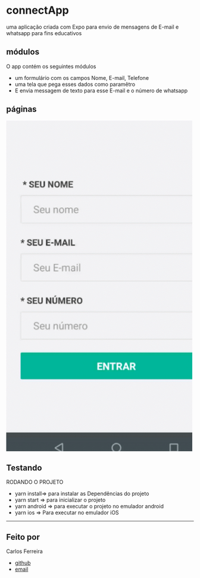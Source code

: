 # connectApp
uma aplicação criada com Expo para envio de mensagens de E-mail e whatsapp para fins educativos

## módulos

O app contém os seguintes módulos

* um formulário com os campos Nome, E-mail, Telefone
* uma tela que pega esses dados como paramêtro
* E envia messagem de texto para esse E-mail e o número de whatsapp

## páginas
![Foto do App](https://github.com/CarlosSTS/connectApp/blob/master/gifProject.gif)

## Testando
RODANDO O PROJETO
* yarn install=>  para instalar as  Dependências do projeto
* yarn start => para inicializar o projeto
* yarn android => para executar o projeto no emulador android
* yarn ios => Para executar no emulador iOS

****

## Feito por

Carlos Ferreira
* [github](https://www.github.com/CarlosSTS)
* [email](mailto://carlossts826@gmail.com)
